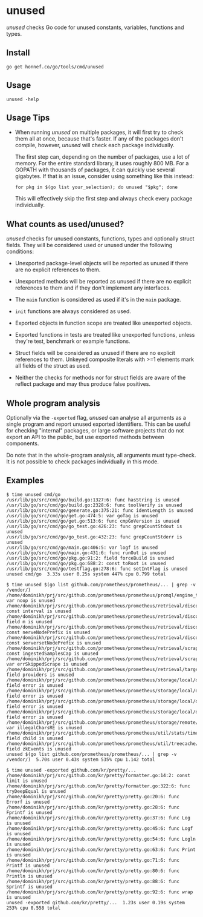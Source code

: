 # unused

_unused_ checks Go code for unused constants, variables, functions and
types.

## Install

	go get honnef.co/go/tools/cmd/unused

## Usage

	unused -help

## Usage Tips

- When running _unused_ on multiple packages, it will first try to
  check them all at once, because that's faster. If any of the
  packages don't compile, however, _unused_ will check each package
  individually.

  The first step can, depending on the number of packages, use a lot
  of memory. For the entire standard library, it uses roughly 800 MB.
  For a GOPATH with thousands of packages, it can quickly use several
  gigabytes. If that is an issue, consider using something like this
  instead:

  ```
  for pkg in $(go list your_selection); do unused "$pkg"; done
  ```

  This will effectively skip the first step and always check every
  package individually.

## What counts as used/unused?

_unused_ checks for unused constants, functions, types and optionally
struct fields. They will be considered used or unused under the
following conditions:

- Unexported package-level objects will be reported as unused if there
  are no explicit references to them.

- Unexported methods will be reported as unused if there are no
  explicit references to them and if they don't implement any
  interfaces.

- The `main` function is considered as used if it's in the `main`
  package.

- `init` functions are always considered as used.

- Exported objects in function scope are treated like unexported
  objects.

- Exported functions in tests are treated like unexported functions,
  unless they're test, benchmark or example functions.

- Struct fields will be considered as unused if there are no explicit
  references to them. Unkeyed composite literals with >=1 elements
  mark all fields of the struct as used.

- Neither the checks for methods nor for struct fields are aware of
  the reflect package and may thus produce false positives.

## Whole program analysis

Optionally via the `-exported` flag, _unused_ can analyse all
arguments as a single program and report unused exported identifiers.
This can be useful for checking "internal" packages, or large software
projects that do not export an API to the public, but use exported
methods between components.

Do note that in the whole-program analysis, all arguments must
type-check. It is not possible to check packages individually in this
mode.

## Examples

```
$ time unused cmd/go
/usr/lib/go/src/cmd/go/build.go:1327:6: func hasString is unused
/usr/lib/go/src/cmd/go/build.go:2328:6: func toolVerify is unused
/usr/lib/go/src/cmd/go/generate.go:375:21: func identLength is unused
/usr/lib/go/src/cmd/go/get.go:474:5: var goTag is unused
/usr/lib/go/src/cmd/go/get.go:513:6: func cmpGoVersion is unused
/usr/lib/go/src/cmd/go/go_test.go:426:23: func grepCountStdout is unused
/usr/lib/go/src/cmd/go/go_test.go:432:23: func grepCountStderr is unused
/usr/lib/go/src/cmd/go/main.go:406:5: var logf is unused
/usr/lib/go/src/cmd/go/main.go:431:6: func runOut is unused
/usr/lib/go/src/cmd/go/pkg.go:91:2: field forceBuild is unused
/usr/lib/go/src/cmd/go/pkg.go:688:2: const toRoot is unused
/usr/lib/go/src/cmd/go/testflag.go:278:6: func setIntFlag is unused
unused cmd/go  3.33s user 0.25s system 447% cpu 0.799 total
```

```
$ time unused $(go list github.com/prometheus/prometheus/... | grep -v /vendor/)
/home/dominikh/prj/src/github.com/prometheus/prometheus/promql/engine_test.go:11:5: var noop is unused
/home/dominikh/prj/src/github.com/prometheus/prometheus/retrieval/discovery/dns.go:39:2: const interval is unused
/home/dominikh/prj/src/github.com/prometheus/prometheus/retrieval/discovery/dns.go:69:2: field m is unused
/home/dominikh/prj/src/github.com/prometheus/prometheus/retrieval/discovery/nerve.go:31:2: const nerveNodePrefix is unused
/home/dominikh/prj/src/github.com/prometheus/prometheus/retrieval/discovery/serverset.go:33:2: const serversetNodePrefix is unused
/home/dominikh/prj/src/github.com/prometheus/prometheus/retrieval/scrape.go:41:2: const ingestedSamplesCap is unused
/home/dominikh/prj/src/github.com/prometheus/prometheus/retrieval/scrape.go:49:2: var errSkippedScrape is unused
/home/dominikh/prj/src/github.com/prometheus/prometheus/retrieval/targetmanager.go:184:2: field providers is unused
/home/dominikh/prj/src/github.com/prometheus/prometheus/storage/local/delta.go:394:2: field error is unused
/home/dominikh/prj/src/github.com/prometheus/prometheus/storage/local/delta.go:398:3: field error is unused
/home/dominikh/prj/src/github.com/prometheus/prometheus/storage/local/doubledelta.go:500:2: field error is unused
/home/dominikh/prj/src/github.com/prometheus/prometheus/storage/local/doubledelta.go:504:3: field error is unused
/home/dominikh/prj/src/github.com/prometheus/prometheus/storage/remote/opentsdb/client.go:40:2: var illegalCharsRE is unused
/home/dominikh/prj/src/github.com/prometheus/prometheus/util/stats/timer.go:56:2: field child is unused
/home/dominikh/prj/src/github.com/prometheus/prometheus/util/treecache/treecache.go:25:2: field zkEvents is unused
unused $(go list github.com/prometheus/prometheus/... | grep -v /vendor/)  5.70s user 0.43s system 535% cpu 1.142 total
```

```
$ time unused -exported github.com/kr/pretty/...
/home/dominikh/prj/src/github.com/kr/pretty/formatter.go:14:2: const limit is unused
/home/dominikh/prj/src/github.com/kr/pretty/formatter.go:322:6: func tryDeepEqual is unused
/home/dominikh/prj/src/github.com/kr/pretty/pretty.go:20:6: func Errorf is unused
/home/dominikh/prj/src/github.com/kr/pretty/pretty.go:28:6: func Fprintf is unused
/home/dominikh/prj/src/github.com/kr/pretty/pretty.go:37:6: func Log is unused
/home/dominikh/prj/src/github.com/kr/pretty/pretty.go:45:6: func Logf is unused
/home/dominikh/prj/src/github.com/kr/pretty/pretty.go:54:6: func Logln is unused
/home/dominikh/prj/src/github.com/kr/pretty/pretty.go:63:6: func Print is unused
/home/dominikh/prj/src/github.com/kr/pretty/pretty.go:71:6: func Printf is unused
/home/dominikh/prj/src/github.com/kr/pretty/pretty.go:80:6: func Println is unused
/home/dominikh/prj/src/github.com/kr/pretty/pretty.go:88:6: func Sprintf is unused
/home/dominikh/prj/src/github.com/kr/pretty/pretty.go:92:6: func wrap is unused
unused -exported github.com/kr/pretty/...  1.23s user 0.19s system 253% cpu 0.558 total
```
